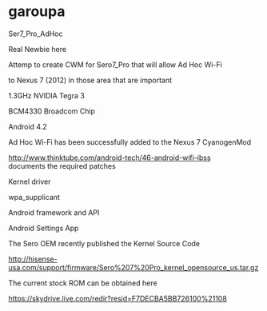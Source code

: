 garoupa
=======

Ser7_Pro_AdHoc

Real Newbie here

Attemp to create CWM for Sero7_Pro that will allow Ad Hoc Wi-Fi

to Nexus 7 (2012) in those area that are important

   1.3GHz NVIDIA Tegra 3
   
   BCM4330 Broadcom Chip
   
   Android 4.2
   

Ad Hoc Wi-Fi has been successfully added to the Nexus 7 CyanogenMod

http://www.thinktube.com/android-tech/46-android-wifi-ibss  
documents the required patches

   Kernel driver
   
   wpa_supplicant
   
   Android framework and API
   
   Android Settings App

The Sero OEM recently published the Kernel Source Code

http://hisense-usa.com/support/firmware/Sero%207%20Pro_kernel_opensource_us.tar.gz

The current stock ROM can be obtained here

https://skydrive.live.com/redir?resid=F7DECBA5BB726100%21108
